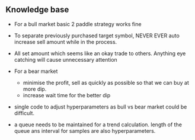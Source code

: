 ## Knowledge base
- For a bull market basic 2 paddle strategy works fine
- To separate previously purchased target symbol, NEVER EVER auto increase sell amount while in the process.
- All set amount which seems like an okay trade to others. Anything eye catching will cause unnecessary attention
- For a bear market
    - minimise the profit, sell as quickly as possible so that we can buy at more dip.
    - increase wait time for the better dip

- single code to adjust hyperparameters as bull vs bear market could be difficult.
- a queue needs to be maintained for a trend calculation. length of the queue ans interval for samples are also hyperparameters.
